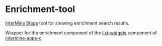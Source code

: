 Enrichment-tool
===============

[InterMine Steps](https://github.com/intermine/staircase) tool for showing enrichment search results.

Wrapper for the enrichment component of the [list-widgets](https://github.com/intermine/intermine-apps-c/tree/master/list-widgets) component of [intermine-apps-c](https://github.com/intermine/intermine-apps-c)
